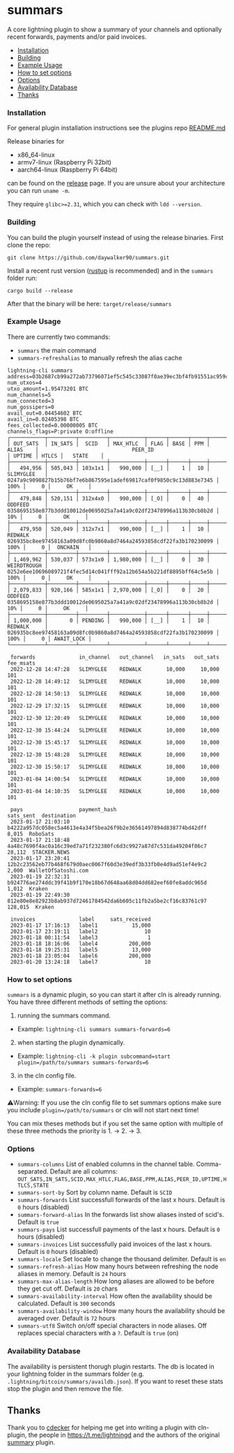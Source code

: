 # summars
A core lightning plugin to show a summary of your channels and optionally recent forwards, payments and/or paid invoices.

* [Installation](#installation)
* [Building](#building)
* [Example Usage](#example-usage)
* [How to set options](#how-to-set-options)
* [Options](#options)
* [Availability Database](#availability-database)
* [Thanks](#thanks)

### Installation
For general plugin installation instructions see the plugins repo [README.md](https://github.com/lightningd/plugins/blob/master/README.md#Installation)

Release binaries for
* x86_64-linux
* armv7-linux (Raspberry Pi 32bit)
* aarch64-linux (Raspberry Pi 64bit)

can be found on the [release](https://github.com/daywalker90/summars/releases) page. If you are unsure about your architecture you can run ``uname -m``.

They require ``glibc>=2.31``, which you can check with ``ldd --version``.

### Building
You can build the plugin yourself instead of using the release binaries.
First clone the repo:

``git clone https://github.com/daywalker90/summars.git``

Install a recent rust version ([rustup](https://rustup.rs/) is recommended) and in the ``summars`` folder run:

``cargo build --release``

After that the binary will be here: ``target/release/summars``

### Example Usage

There are currently two commands:
* ``summars`` the main command
* ``summars-refreshalias`` to manually refresh the alias cache

```
lightning-cli summars
address=03b2687cb99a272ab73796071ef5c545c33087f0ae39ec3bf4fb91551ac959c453@127.0.0.1:7272
num_utxos=4
utxo_amount=1.95473201 BTC
num_channels=5
num_connected=3
num_gossipers=0
avail_out=0.04454602 BTC
avail_in=0.02405398 BTC
fees_collected=0.00000005 BTC
channels_flags=P:private O:offline
┌───────────┬─────────┬─────────┬───────────┬──────┬──────┬─────┬─────────────┬────────────────────────────────────────────────────────────────────┬────────┬───────┬────────────┐
│ OUT_SATS  │ IN_SATS │  SCID   │ MAX_HTLC  │ FLAG │ BASE │ PPM │    ALIAS    │                              PEER_ID                               │ UPTIME │ HTLCS │   STATE    │
├───────────┼─────────┼─────────┼───────────┼──────┼──────┼─────┼─────────────┼────────────────────────────────────────────────────────────────────┼────────┼───────┼────────────┤
│   494,956 │ 505,043 │ 103x1x1 │   990,000 │ [__] │    1 │  10 │ SLIMYGLEE   │ 0247a9c9098827b15b76bf7e6b867595e1adef69817caf0f9850c9c13d883e7345 │   100% │     0 │     OK     │
├───────────┼─────────┼─────────┼───────────┼──────┼──────┼─────┼─────────────┼────────────────────────────────────────────────────────────────────┼────────┼───────┼────────────┤
│   479,848 │ 520,151 │ 312x4x0 │   990,000 │ [_O] │    0 │  40 │ ODDFEED     │ 0358695158e877b3ddd10012de0695025a7a41a9c02df23478996a113b30cb8b2d │    10% │     0 │     OK     │
├───────────┼─────────┼─────────┼───────────┼──────┼──────┼─────┼─────────────┼────────────────────────────────────────────────────────────────────┼────────┼───────┼────────────┤
│   479,950 │ 520,049 │ 312x7x1 │   990,000 │ [__] │    1 │  10 │ REDWALK     │ 026935bc8ee97458163a09d8fc0b9860a8d7464a24593858cdf22fa3b170230099 │   100% │     0 │  ONCHAIN   │
├───────────┼─────────┼─────────┼───────────┼──────┼──────┼─────┼─────────────┼────────────────────────────────────────────────────────────────────┼────────┼───────┼────────────┤
│ 1,469,962 │ 530,037 │ 573x1x0 │ 1,980,000 │ [__] │    0 │  30 │ WEIRDTROUGH │ 0252e6ee10696089721f4fec5d14c041fff92a12b654a5b221df8895bff64c5e5b │   100% │     0 │     OK     │
├───────────┼─────────┼─────────┼───────────┼──────┼──────┼─────┼─────────────┼────────────────────────────────────────────────────────────────────┼────────┼───────┼────────────┤
│ 2,079,833 │ 920,166 │ 585x1x1 │ 2,970,000 │ [_O] │    0 │  20 │ ODDFEED     │ 0358695158e877b3ddd10012de0695025a7a41a9c02df23478996a113b30cb8b2d │    10% │     0 │     OK     │
├───────────┼─────────┼─────────┼───────────┼──────┼──────┼─────┼─────────────┼────────────────────────────────────────────────────────────────────┼────────┼───────┼────────────┤
│ 1,000,000 │       0 │ PENDING │   990,000 │ [__] │    1 │  10 │ REDWALK     │ 026935bc8ee97458163a09d8fc0b9860a8d7464a24593858cdf22fa3b170230099 │   100% │     0 │ AWAIT_LOCK │
└───────────┴─────────┴─────────┴───────────┴──────┴──────┴─────┴─────────────┴────────────────────────────────────────────────────────────────────┴────────┴───────┴────────────┘
 
 forwards              in_channel   out_channel   in_sats   out_sats   fee_msats
 2022-12-28 14:47:28   SLIMYGLEE    REDWALK        10,000     10,000         101
 2022-12-28 14:49:12   SLIMYGLEE    REDWALK        10,000     10,000         101
 2022-12-28 14:50:13   SLIMYGLEE    REDWALK        10,000     10,000         101
 2022-12-29 17:32:15   SLIMYGLEE    REDWALK        10,000     10,000         101
 2022-12-30 12:20:49   SLIMYGLEE    REDWALK        10,000     10,000         101
 2022-12-30 15:44:24   SLIMYGLEE    REDWALK        10,000     10,000         101
 2022-12-30 15:45:17   SLIMYGLEE    REDWALK        10,000     10,000         101
 2022-12-30 15:48:28   SLIMYGLEE    REDWALK        10,000     10,000         101
 2022-12-30 15:50:17   SLIMYGLEE    REDWALK        10,000     10,000         101
 2023-01-04 14:00:54   SLIMYGLEE    REDWALK        10,000     10,000         101
 2023-01-04 14:10:35   SLIMYGLEE    REDWALK        10,000     10,000         101

 pays                  payment_hash                                                       sats_sent  destination
 2023-01-17 21:03:10   b4222a957dc058ec5a4613e4a34f5bea26f9b2e36561497894d838774bd42dff       8,015  RoboSats
 2023-01-17 21:18:48   4a48c7690f4ac0a16c39ed7a71f232380fc6d3c9927a87d7c531da49204f86c7      28,112  STACKER.NEWS
 2023-01-17 23:20:41   12b2c23562eb77b468f679d0aec0067f60d3e39edf3b33fb0e4d9ad51ef4e9c2       2,000  WalletOfSatoshi.com
 2023-01-19 22:32:31   b924776ae274ddc39f41b9f170e18b67d648aa68d04dd682eef60fe8addc965d       1,012  Kraken
 2023-01-19 22:49:30   812e80e8e82923b8ab937d72461784542da6b605c11fb2a5be2cf16c83761c97     128,015  Kraken

 invoices              label     sats_received
 2023-01-17 17:16:13   label1           15,000
 2023-01-17 23:19:11   label2               10
 2023-01-18 00:11:54   label3                1
 2023-01-18 18:16:06   label4          200,000
 2023-01-18 19:25:31   label5           13,000
 2023-01-18 23:05:04   label6          200,000
 2023-01-20 13:24:18   label7               10
```

### How to set options
``summars`` is a dynamic plugin, so you can start it after cln is already running. You have three different methods of setting the options:

1. running the summars command. 

* Example: ``lightning-cli summars summars-forwards=6``

2. when starting the plugin dynamically. 

* Example: ``lightning-cli -k plugin subcommand=start plugin=/path/to/summars summars-forwards=6``

3. in the cln config file. 

* Example: ``summars-forwards=6``

:warning:Warning: If you use the cln config file to set summars options make sure you include ``plugin=/path/to/summars`` or cln will not start next time!

You can mix theses methods but if you set the same option with multiple of these three methods the priority is 1. -> 2. -> 3.

### Options
* ``summars-columns`` List of enabled columns in the channel table. Comma-separated. Default are all columns: ``OUT_SATS,IN_SATS,SCID,MAX_HTLC,FLAG,BASE,PPM,ALIAS,PEER_ID,UPTIME,HTLCS,STATE``
* ``summars-sort-by`` Sort by column name. Default is ``SCID``
* ``summars-forwards`` List successfull forwards of the last x hours. Default is ``0`` hours (disabled)
* ``summars-forward-alias`` In the forwards list show aliases insted of scid's. Default is ``true``
* ``summars-pays`` List successfull payments of the last x hours. Default is ``0`` hours (disabled)
* ``summars-invoices`` List successfully paid invoices of the last x hours. Default is ``0`` hours (disabled)
* ``summars-locale`` Set locale to change the thousand delimiter. Default is ``en``
* ``summars-refresh-alias`` How many hours between refreshing the node aliases in memory. Default is ``24`` hours
* ``summars-max-alias-length`` How long aliases are allowed to be before they get cut off. Default is ``20`` chars
* ``summars-availability-interval`` How often the availability should be calculated. Default is ``300`` seconds
* ``summars-availability-window`` How many hours the availability should be averaged over. Default is ``72`` hours
* ``summars-utf8`` Switch on/off special characters in node aliases. Off replaces special characters with a ``?``. Default is ``true`` (on)

### Availability Database
The availability is persistent thorugh plugin restarts.
The db is located in your lightning folder in the summars folder (e.g. ``.lightning/bitcoin/summars/availdb.json``).
If you want to reset these stats stop the plugin and then remove the file.

## Thanks
Thank you to [cdecker](https://github.com/cdecker) for helping me get into writing a plugin with cln-plugin, the people in https://t.me/lightningd and the authors of the original [summary](https://github.com/lightningd/plugins/tree/master/summary) plugin.

